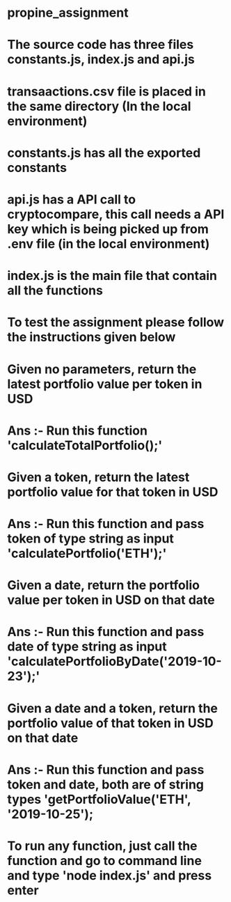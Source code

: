 # propine_assignment

# The source code has three files constants.js, index.js and api.js

# transaactions.csv file is placed in the same directory (In the local environment)

# constants.js has all the exported constants

# api.js has a API call to cryptocompare, this call needs a API key which is being picked up from .env file (in the local environment)

# index.js is the main file that contain all the functions

# To test the assignment please follow the instructions given below

# Given no parameters, return the latest portfolio value per token in USD
# Ans :- Run this function 'calculateTotalPortfolio();' 

# Given a token, return the latest portfolio value for that token in USD
# Ans :- Run this function and pass token of type string as input 'calculatePortfolio('ETH');' 

# Given a date, return the portfolio value per token in USD on that date
# Ans :- Run this function and pass date of type string as input 'calculatePortfolioByDate('2019-10-23');' 

# Given a date and a token, return the portfolio value of that token in USD on that date
# Ans :- Run this function and pass token and date, both are of string types 'getPortfolioValue('ETH', '2019-10-25'); 

# To run any function, just call the function and go to command line and type 'node index.js' and press enter 
